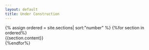 ```yaml
---
layout: default
title: Under Construction
---
```

<div class="container-fluid">
    {% assign ordered = site.sections| sort:"number" %}
    {%for section in ordered%}
        <div class="row" id="{{section.link}}">
            {{section.content}}
        </div>
    {%endfor%}
</div>